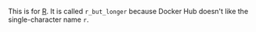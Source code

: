 This is for [R](https://www.r-project.org). It is called `r_but_longer` because Docker Hub doesn't like the single-character name `r`.
